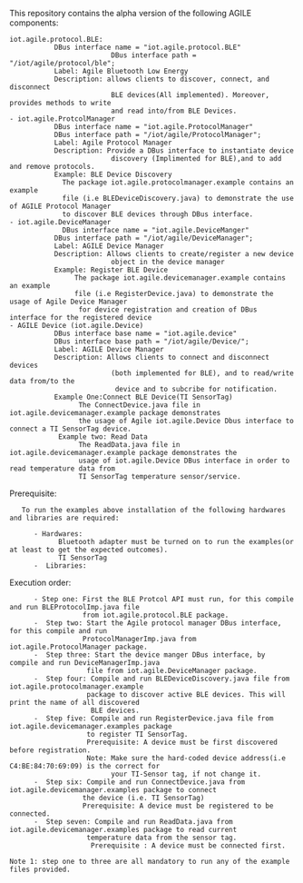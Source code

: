  This repository contains the alpha version of the following AGILE components:

    iot.agile.protocol.BLE:
               DBus interface name = "iot.agile.protocol.BLE"
							 DBus interface path = "/iot/agile/protocol/ble";
               Label: Agile Bluetooth Low Energy
               Description: allows clients to discover, connect, and disconnect
							 BLE devices(All implemented). Moreover, provides methods to write
							 and read into/from BLE Devices.
	- iot.agile.ProtcolManager
               DBus interface name = "iot.agile.ProtocolManager"
               DBus interface path = "/iot/agile/ProtocolManager";
               Label: Agile Protocol Manager
               Description: Provide a DBus interface to instantiate device
							 discovery (Implimented for BLE),and to add and remove protocols.
               Example: BLE Device Discovery
                 The package iot.agile.protocolmanager.example contains an example
                 file (i.e BLEDeviceDiscovery.java) to demonstrate the use of AGILE Protocol Manager
                 to discover BLE devices through DBus interface.
	- iot.agile.DeviceManager
	             DBus interface name = "iot.agile.DeviceManger"
               DBus interface path = "/iot/agile/DeviceManager";
               Label: AGILE Device Manager
               Description: Allows clients to create/register a new device
							 object in the device manager
               Example: Register BLE Device
                    The package iot.agile.devicemanager.example contains an example
                    file (i.e RegisterDevice.java) to demonstrate the usage of Agile Device Manager
                     for device registration and creation of DBus interface for the registered device   
  	- AGILE Device (iot.agile.Device)
               DBus interface base name = "iot.agile.device"
               DBus interface base path = "/iot/agile/Device/";
               Label: AGILE Device Manager
               Description: Allows clients to connect and disconnect devices
							 (both implemented for BLE), and to read/write data from/to the
							  device and to subcribe for notification.
               Example One:Connect BLE Device(TI SensorTag)
                     The ConnectDevice.java file in iot.agile.devicemanager.example package demonstrates
                     the usage of Agile iot.agile.Device Dbus interface to connect a TI SensorTag device.
                Example two: Read Data
                     The ReadData.java file in iot.agile.devicemanager.example package demonstrates the
                     usage of iot.agile.Device DBus interface in order to read temperature data from
                     TI SensorTag temperature sensor/service.

  Prerequisite:

       To run the examples above installation of the following hardwares and libraries are required:

          - Hardwares:
                Bluetooth adapter must be turned on to run the examples(or at least to get the expected outcomes).
                TI SensorTag
          -  Libraries:


Execution order:

          - Step one: First the BLE Protcol API must run, for this compile and run BLEProtocolImp.java file
                      from iot.agile.protocol.BLE package.
          -  Step two: Start the Agile protocol manager DBus interface, for this compile and run
                      ProtocolManagerImp.java from iot.agile.ProtocolManager package.
          -  Step three: Start the device manger DBus interface, by compile and run DeviceManagerImp.java
                       file from iot.agile.DeviceManager package.
          -  Step four: Compile and run BLEDeviceDiscovery.java file from iot.agile.protocolmanager.example
                       package to discover active BLE devices. This will print the name of all discovered
                        BLE devices.
          -  Step five: Compile and run RegisterDevice.java file from iot.agile.devicemanager.examples package
                       to register TI SensorTag.
                       Prerequisite: A device must be first discovered before registration.
                       Note: Make sure the hard-coded device address(i.e C4:BE:84:70:69:09) is the correct for
                             your TI-Sensor tag, if not change it.
          -  Step six: Compile and run ConnectDevice.java from iot.agile.devicemanager.examples package to connect
                      the device (i.e. TI SensorTag)
                      Prerequisite: A device must be registered to be connected.
          -  Step seven: Compile and run ReadData.java from iot.agile.devicemanager.examples package to read current
                       temperature data from the sensor tag.
                        Prerequisite : A device must be connected first.

    Note 1: step one to three are all mandatory to run any of the example files provided.
   
